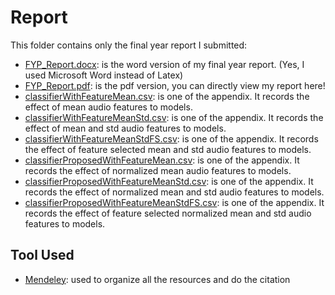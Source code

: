 # Report
This folder contains only the final year report I submitted:
* [FYP_Report.docx](https://github.com/chanjunweimy/FYP_Submission/blob/master/doc/Report/FYP_Report.docx): is the word version of my final year report. (Yes, I used Microsoft Word instead of Latex)
* [FYP_Report.pdf](https://github.com/chanjunweimy/FYP_Submission/blob/master/doc/Report/FYP_Report.pdf): is the pdf version, you can directly view my report here!
* [classifierWithFeatureMean.csv](https://github.com/chanjunweimy/FYP_Submission/blob/master/doc/Report/classifierWithFeatureMean.csv): is one of the appendix. It records the effect of mean audio features to models.
* [classifierWithFeatureMeanStd.csv](https://github.com/chanjunweimy/FYP_Submission/blob/master/doc/Report/classifierWithFeatureMeanStd.csv): is one of the appendix. It records the effect of mean and std audio features to models.
* [classifierWithFeatureMeanStdFS.csv](https://github.com/chanjunweimy/FYP_Submission/blob/master/doc/Report/classifierWithFeatureMeanStdFS.csv): is one of the appendix. It records the effect of feature selected mean and std audio features to models.
* [classifierProposedWithFeatureMean.csv](https://github.com/chanjunweimy/FYP_Submission/blob/master/doc/Report/classifierProposedWithFeatureMean.csv): is one of the appendix. It records the effect of normalized mean audio features to models.
* [classifierProposedWithFeatureMeanStd.csv](https://github.com/chanjunweimy/FYP_Submission/blob/master/doc/Report/classifierProposedWithFeatureMeanStd.csv): is one of the appendix. It records the effect of normalized mean and std audio features to models.
* [classifierProposedWithFeatureMeanStdFS.csv](https://github.com/chanjunweimy/FYP_Submission/blob/master/doc/Report/classifierProposedWithFeatureMeanStdFS.csv): is one of the appendix. It records the effect of feature selected normalized mean and std audio features to models.
## Tool Used
* [Mendeley](https://www.mendeley.com/downloads): used to organize all the resources and do the citation

